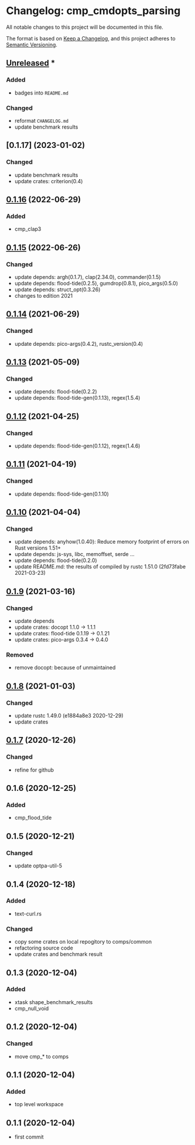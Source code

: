 # Changelog: cmp_cmdopts_parsing

All notable changes to this project will be documented in this file.

The format is based on [Keep a Changelog](https://keepachangelog.com/en/1.0.0/),
and this project adheres to [Semantic Versioning](https://semver.org/spec/v2.0.0.html).

## [Unreleased] *
### Added
* badges into `README.md`

### Changed
* reformat `CHANGELOG.md`
* update benchmark results


## [0.1.17] (2023-01-02)
### Changed
* update benchmark results
* update crates: criterion(0.4)

## [0.1.16] (2022-06-29)
### Added
* cmp_clap3

## [0.1.15] (2022-06-26)
### Changed
* update depends: argh(0.1.7), clap(2.34.0), commander(0.1.5)
* update depends: flood-tide(0.2.5), gumdrop(0.8.1), pico_args(0.5.0)
* update depends: struct_opt(0.3.26)
* changes to edition 2021

## [0.1.14] (2021-06-29)
### Changed
* update depends: pico-args(0.4.2), rustc_version(0.4)

## [0.1.13] (2021-05-09)
### Changed
* update depends: flood-tide(0.2.2)
* update depends: flood-tide-gen(0.1.13), regex(1.5.4)

## [0.1.12] (2021-04-25)
### Changed
* update depends: flood-tide-gen(0.1.12), regex(1.4.6)

## [0.1.11] (2021-04-19)
### Changed
* update depends: flood-tide-gen(0.1.10)

## [0.1.10] (2021-04-04)
### Changed
* update depends: anyhow(1.0.40): Reduce memory footprint of errors on Rust versions 1.51+
* update depends: js-sys, libc, memoffset, serde ...
* update depends: flood-tide(0.2.0)
* update README.md: the results of compiled by rustc 1.51.0 (2fd73fabe 2021-03-23)

## [0.1.9] (2021-03-16)
### Changed
* update depends
* update crates: docopt 1.1.0 -> 1.1.1
* update crates: flood-tide 0.1.19 -> 0.1.21
* update crates: pico-args 0.3.4 -> 0.4.0

### Removed
* remove docopt: because of unmaintained

## [0.1.8] (2021-01-03)
### Changed
* update rustc 1.49.0 (e1884a8e3 2020-12-29)
* update crates

## [0.1.7] (2020-12-26)
### Changed
* refine for github

## 0.1.6 (2020-12-25)
### Added
* cmp_flood_tide

## 0.1.5 (2020-12-21)
### Changed
* update optpa-util-5

## 0.1.4 (2020-12-18)
### Added
* text-curl.rs

### Changed
* copy some crates on local repogitory to comps/common
* refactoring source code
* update crates and benchmark result

## 0.1.3 (2020-12-04)
### Added
* xtask shape_benchmark_results
* cmp_null_void

## 0.1.2 (2020-12-04)
### Changed
* move cmp_* to comps

## 0.1.1 (2020-12-04)
### Added
* top level workspace

## 0.1.1 (2020-12-04)
* first commit

[Unreleased]: https://github.com/aki-akaguma/cmp_cmdopts_parsing/compare/v0.1.17..HEAD
[0.1.16]: https://github.com/aki-akaguma/cmp_cmdopts_parsing/compare/v0.1.15..v0.1.16
[0.1.15]: https://github.com/aki-akaguma/cmp_cmdopts_parsing/compare/v0.1.14..v0.1.15
[0.1.14]: https://github.com/aki-akaguma/cmp_cmdopts_parsing/compare/v0.1.13..v0.1.14
[0.1.13]: https://github.com/aki-akaguma/cmp_cmdopts_parsing/compare/v0.1.12..v0.1.13
[0.1.12]: https://github.com/aki-akaguma/cmp_cmdopts_parsing/compare/v0.1.11..v0.1.12
[0.1.11]: https://github.com/aki-akaguma/cmp_cmdopts_parsing/compare/v0.1.10..v0.1.11
[0.1.10]: https://github.com/aki-akaguma/cmp_cmdopts_parsing/compare/v0.1.9..v0.1.10
[0.1.9]: https://github.com/aki-akaguma/cmp_cmdopts_parsing/compare/v0.1.8..v0.1.9
[0.1.8]: https://github.com/aki-akaguma/cmp_cmdopts_parsing/compare/v0.1.7..v0.1.8
[0.1.7]: https://github.com/aki-akaguma/cmp_cmdopts_parsing/releases/tag/v0.1.7

